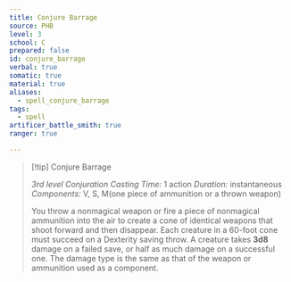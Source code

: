 ```yaml
---
title: Conjure Barrage
source: PHB
level: 3
school: C
prepared: false
id: conjure_barrage
verbal: true
somatic: true
material: true
aliases:
  - spell_conjure_barrage
tags:
  - spell
artificer_battle_smith: true
ranger: true

---
```

>[!tip] Conjure Barrage
>
> *3rd level Conjuration*
> *Casting Time:* 1 action
> *Duration:* instantaneous
> *Components:* V, S, M(one piece of ammunition or a thrown weapon)
>
>You throw a nonmagical weapon or fire a piece of nonmagical ammunition into the air to create a cone of identical weapons that shoot forward and then disappear. Each creature in a 60-foot cone must succeed on a Dexterity saving throw. A creature takes **3d8** damage on a failed save, or half as much damage on a successful one. The damage type is the same as that of the weapon or ammunition used as a component.
>

